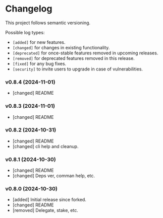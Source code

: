 # Changelog

This project follows semantic versioning.

Possible log types:

-   `[added]` for new features.
-   `[changed]` for changes in existing functionality.
-   `[deprecated]` for once-stable features removed in upcoming releases.
-   `[removed]` for deprecated features removed in this release.
-   `[fixed]` for any bug fixes.
-   `[security]` to invite users to upgrade in case of vulnerabilities.

### v0.8.4 (2024-11-01)

-   [changed] README

### v0.8.3 (2024-11-01)

-   [changed] README

### v0.8.2 (2024-10-31)

-   [changed] README
-   [changed] cli help and cleanup.

### v0.8.1 (2024-10-30)

-   [changed] README
-   [changed] Deps ver, comman help, etc.

### v0.8.0 (2024-10-30)

-   [added] Initial release since forked.
-   [changed] README
-   [removed] Delegate, stake, etc.
